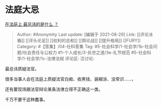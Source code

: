 # 法庭大忌
[在法庭上 最忌讳的是什么 ？](https://www.zhihu.com/question/482886667/answer/2091137682)

> Author: #Anonymity
> Last update: [编辑于 2021-08-29]
> Link: [[评论冰箱]] [[评头论足]] [[权利的总和]] [[舆论战]] [[提升格局]] [[FURY]]
> Category: #【答集】/04-社科答集
> Tag: #5-社会科学/1-社会学/1b-社会问题/社会责任与公权力 #1-个人成长/3-处世之道/3e-礼节规范  #5-社会科学/1-社会学/1c-法律法规
> 评论区:
> 泛讨论:

最忌讳质疑法官。

很多当事人会在法庭上质疑法官白痴、收黑钱、装糊涂、没常识……，

还有要现场跟法官辩论某条法律立得不正确这一类。

千万不要干这种蠢事。
